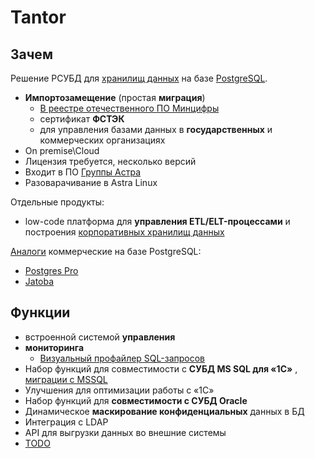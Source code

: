 # Tantor

## Зачем

Решение РСУБД для [хранилищ данных](../../store.md) на базе [PostgreSQL](postgresql.md).

- __Импортозамещение__ (простая __миграция__)
  - [В реестре отечественного ПО Минцифры](https://astra.ocs.ru/tantor)
  - сертификат __ФСТЭК__
  - для управления базами данных в __государственных__ и коммерческих организациях
- On premise\Cloud
- Лицензия требуется, несколько версий
- Входит в ПО [Группы Астра](https://astragroup.ru/software-services/application-software-astra-group/)
- Разоварачивание в Astra Linux

Отдельные продукты:

- low-code платформа для __управления ETL/ELT-процессами__ и построения [корпоративных хранилищ данных](https://tantorlabs.ru/products/dlh)

[Аналоги](https://habr.com/ru/companies/syssoft/articles/778752/) коммерческие на базе PostgreSQL:

- [Postgres Pro](postgresql.pro.md)
- [Jatoba](jatoba.md)

## Функции

- встроенной системой __управления__
- __мониторинга__
  - [Визуальный профайлер SQL-запросов](https://astragroup.ru/software-services/application-software-astra-group/tantor/)
- Набор функций для совместимости с __СУБД MS SQL для «1С»__ , [миграции с MSSQL](https://habr.com/ru/companies/syssoft/articles/778752/)
- Улучшения для оптимизации работы с «1С»
- Набор функций для __совместимости с СУБД Oracle__
- Динамическое __маскирование конфиденциальных__ данных в БД
- Интеграция с LDAP
- API для выгрузки данных во внешние системы
- [TODO](https://habr.com/ru/companies/syssoft/articles/778752/)
